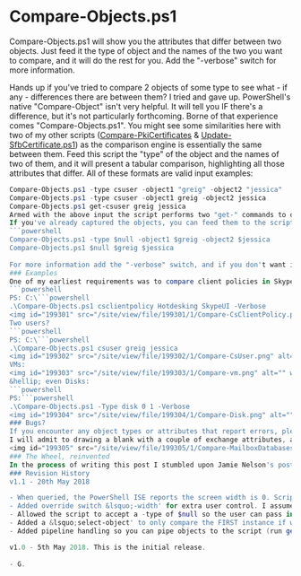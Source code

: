 # Compare-Objects.ps1
Compare-Objects.ps1 will show you the attributes that differ between two objects. Just feed it the type of object and the names of the two you want to compare, and it will do the rest for you. Add the "-verbose" switch for more information.

Hands up if you've tried to compare 2 objects of some type to see what - if any - differences there are between them?
I tried and gave up. PowerShell's native "Compare-Object" isn't very helpful. It will tell you IF there's a difference, but it's not particularly forthcoming.
Borne of that experience comes "Compare-Objects.ps1". You might see some similarities here with two of my other scripts (<a href="https://greiginsydney.com/compare-pkicertificates-ps1/" target="_blank">Compare-PkiCertificates</a> &amp; <a href="https://greiginsydney.com/update-sfbcertificate-ps1/" target="_blank">Update-SfbCertificate.ps1</a>) as the comparison engine is essentially the same between them.
Feed this script the "type" of the object and the names of two of them, and it will present a tabular comparison, highlighting all those attributes that differ.
All of these formats are valid input examples:
```powershell
Compare-Objects.ps1 -type csuser -object1 "greig" -object2 "jessica"
Compare-Objects.ps1 -type csuser -object1 greig -object2 jessica
Compare-Objects.ps1 get-csuser greig jessica
Armed with the above input the script performs two "get-" commands to query the objects, then feeds the results into my differencing engine. The "get-" is implied in the command-line input, and the script will cope fine if you absent-mindedly include it,  like in the last example above.
If you've already captured the objects, you can feed them to the script and it will compare them directly, skipping the "get" step:
```powershell
Compare-Objects.ps1 -type $null -object1 $greig -object2 $jessica
Compare-Objects.ps1 $null $greig $jessica
 
For more information add the "-verbose" switch, and if you don't want it querying my blog in search of an update, use "-SkipUpdateCheck".
### Examples
One of my earliest requirements was to compare client policies in Skype for Business. Here's the script doing that for me, condensing 86 attributes down to the 4 that differ:
```powershell
PS: C:\```powershell
.\Compare-Objects.ps1 csclientpolicy Hotdesking SkypeUI -Verbose
<img id="199301" src="/site/view/file/199301/1/Compare-CsClientPolicy.png" alt="" width="600" />
Two users?
```powershell
PS: C:\```powershell
.\Compare-Objects.ps1 csuser greig jessica
<img id="199302" src="/site/view/file/199302/1/Compare-CsUser.png" alt="" width="600" />
VMs:
<img id="199303" src="/site/view/file/199303/1/Compare-vm.png" alt="" width="600" />
&hellip; even Disks:
```powershell
PS:```powershell
.\Compare-Objects.ps1 -Type disk 0 1 -Verbose
<img id="199304" src="/site/view/file/199304/1/Compare-Disk.png" alt="" width="600" />
### Bugs?
If you encounter any object types or attributes that report errors, please let me know in the questions here (or in the comments <a href="https://greiginsydney.com/compare-objects.ps1" target="_blank">back on my blog</a>) and I'll do my best to  cater for them.
I will admit to drawing a blank with a couple of exchange attributes, as you can see from the errors thrown when I compare two mailbox databases:
<img id="199305" src="/site/view/file/199305/1/Compare-MailboxDatabases.png" alt="" width="600" />
### The Wheel, reinvented
In the process of writing this post I stumbled upon Jamie Nelson's post on the TechNet blog "<a href="https://blogs.technet.microsoft.com/janesays/2017/04/25/compare-all-properties-of-two-objects-in-windows-powershell/" target="_blank">Compare  all properties of two objects in Windows PowerShell</a>", in which he provides a neat function in 22 lines of code that basically does all of the above. Yes, I cursed a little at that belated finding, but kudos Jamie for stepping into the breach.
### Revision History
v1.1 - 20th May 2018

- When queried, the PowerShell ISE reports the screen width is 0. Script now checks for zero and forces width to 80 </li>
- Added override switch &lsquo;-width' for extra user control. I assume this is only ever going to be needed by die-hard ISE users ;-) </li>
- Allowed the script to accept a -type of $null so the user can pass in entire objects to be compared, rather than just strings (see examples) </li>
- Added a &lsquo;select-object' to only compare the FIRST instance if what's passed in/returned is an array of more than 1 object, and displays a warning </li>
- Added pipeline handling so you can pipe objects to the script (run get-help -full) </li>

v1.0 - 5th May 2018. This is the initial release.
 
- G.
